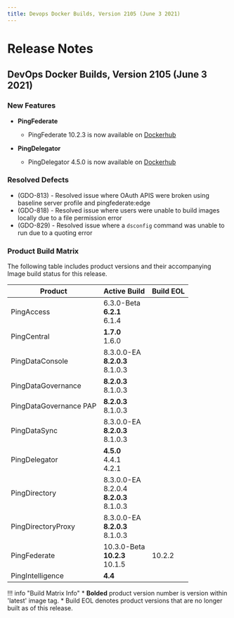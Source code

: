 ```yaml
---
title: Devops Docker Builds, Version 2105 (June 3 2021)
---
```

# Release Notes

## DevOps Docker Builds, Version 2105 (June 3 2021)

### New Features

- **PingFederate**
    - PingFederate 10.2.3 is now available on [Dockerhub](https://hub.docker.com/r/pingidentity/pingfederate)

- **PingDelegator**
    - PingDelegator 4.5.0 is now available on [Dockerhub](https://hub.docker.com/r/pingidentity/pingdelegator)

### Resolved Defects

- (GDO-813) - Resolved issue where OAuth APIS were broken using baseline server profile and pingfederate:edge
- (GDO-818) - Resolved issue where users were unable to build images locally due to a file permission error
- (GDO-829) - Resolved issue where a `dsconfig` command was unable to run due to a quoting error

### Product Build Matrix

The following table includes product versions and their accompanying Image build status for this release.

| Product | Active Build | Build EOL |
|------|------|------|
| PingAccess | 6.3.0-Beta<br/><b>6.2.1</b><br/>6.1.4 |  |
| PingCentral | <b>1.7.0</b><br/>1.6.0 |  |
| PingDataConsole | 8.3.0.0-EA<br/><b>8.2.0.3</b><br/>8.1.0.3 |  |
| PingDataGovernance | <b>8.2.0.3</b><br/>8.1.0.3 |  |
| PingDataGovernance PAP |  <b>8.2.0.3</b><br/>8.1.0.3 |  |
| PingDataSync |  8.3.0.0-EA<br/><b>8.2.0.3</b><br/>8.1.0.3 |  |
| PingDelegator | <b>4.5.0</b><br/>4.4.1<br/>4.2.1 |  |
| PingDirectory |  8.3.0.0-EA<br/>8.2.0.4<br/><b>8.2.0.3</b><br/>8.1.0.3 |  |
| PingDirectoryProxy |  8.3.0.0-EA<br/><b>8.2.0.3</b><br/>8.1.0.3 |  |
| PingFederate | 10.3.0-Beta<br/><b>10.2.3</b><br/>10.1.5 | 10.2.2 |
| PingIntelligence | <b>4.4</b> |  |

!!! info "Build Matrix Info"
    * <b>Bolded</b> product version number is version within 'latest' image tag.
    * Build EOL denotes product versions that are no longer built as of this release.
